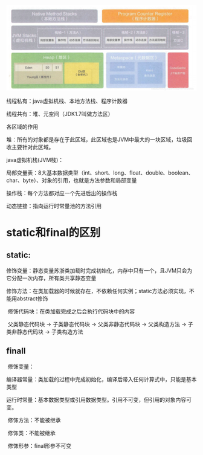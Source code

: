 ![image-20230506170157716](./assets/image-20230506170157716.png)

线程私有：java虚拟机栈、本地方法栈、程序计数器

线程共有：堆、元空间（JDK1.7叫做方法区）

各区域的作用

堆：所有的对象都是存在于此区域，此区域也是JVM中最大的一块区域，垃圾回收主要针对此区域。

java虚拟机栈(JVM栈)：

局部变量表：8大基本数据类型（int、short、long、float、double、boolean、char、byte）、对象的引用，也就是方法参数和局部变量

操作栈：每个方法都对应一个先进后出的操作栈

动态链接：指向运行时常量池的方法引用

# static和final的区别

## 	static:

​				修饰变量：静态变量苏浙类加载时完成初始化，内存中只有一个，且JVM只会为它分配一次内存，所有类共享静态变量

​				修饰方法：在类加载器的时候就存在，不依赖任何实例；static方法必须实现，不能用abstract修饰

​				修饰代码块：在类加载完成之后会执行代码块中的内容

​				父类静态代码块 -> 子类静态代码块 -> 父类非静态代码块 -> 父类构造方法 -> 子类非静态代码块 -> 子类构造方法

## 	finall

​				修饰变量：

​							编译器常量：类加载的过程中完成初始化，编译后带入任何计算式中，只能是基本类型

​							运行时常量：基本数据类型或引用数据类型。引用不可变，但引用的对象内容可变。

​				修饰方法：不能被继承

​				修饰类：不能被继承

​				修饰形参：final形参不可变